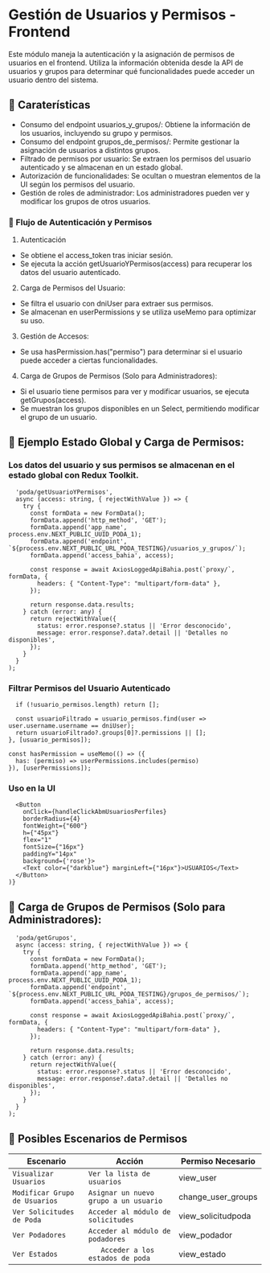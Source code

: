 # Gestión de Usuarios y Permisos - Frontend
Este módulo maneja la autenticación y la asignación de permisos de usuarios en el frontend. Utiliza la información obtenida desde la API de usuarios y grupos para determinar qué funcionalidades puede acceder un usuario dentro del sistema.

## 📌 Caraterísticas
- Consumo del endpoint usuarios_y_grupos/: Obtiene la información de los usuarios, incluyendo su grupo y permisos.
- Consumo del endpoint grupos_de_permisos/: Permite gestionar la asignación de usuarios a distintos grupos.
- Filtrado de permisos por usuario: Se extraen los permisos del usuario autenticado y se almacenan en un estado global.
- Autorización de funcionalidades: Se ocultan o muestran elementos de la UI según los permisos del usuario.
- Gestión de roles de administrador: Los administradores pueden ver y modificar los grupos de otros usuarios.

### 📌  Flujo de Autenticación y Permisos
1. Autenticación
- Se obtiene el access_token tras iniciar sesión.
- Se ejecuta la acción getUsuarioYPermisos(access) para recuperar los datos del usuario autenticado.
2. Carga de Permisos del Usuario:
- Se filtra el usuario con dniUser para extraer sus permisos.
- Se almacenan en userPermissions y se utiliza useMemo para optimizar su uso.
3. Gestión de Accesos:
- Se usa hasPermission.has("permiso") para determinar si el usuario puede acceder a ciertas funcionalidades.
4. Carga de Grupos de Permisos (Solo para Administradores):
- Si el usuario tiene permisos para ver y modificar usuarios, se ejecuta getGrupos(access).
- Se muestran los grupos disponibles en un Select, permitiendo modificar el grupo de un usuario.

## 📌 Ejemplo Estado Global y Carga de Permisos:

### Los datos del usuario y sus permisos se almacenan en el estado global con Redux Toolkit.
```export const getUsuarioYPermisos = createAsyncThunk(
  'poda/getUsuarioYPermisos',
  async (access: string, { rejectWithValue }) => {
    try {
      const formData = new FormData();
      formData.append('http_method', 'GET');
      formData.append('app_name', process.env.NEXT_PUBLIC_UUID_PODA_1);
      formData.append('endpoint', `${process.env.NEXT_PUBLIC_URL_PODA_TESTING}/usuarios_y_grupos/`);
      formData.append('access_bahia', access);

      const response = await AxiosLoggedApiBahia.post(`proxy/`, formData, {
        headers: { "Content-Type": "multipart/form-data" },
      });

      return response.data.results;
    } catch (error: any) {
      return rejectWithValue({
        status: error.response?.status || 'Error desconocido',
        message: error.response?.data?.detail || 'Detalles no disponibles',
      });
    }
  }
);
```

### Filtrar Permisos del Usuario Autenticado
```const userPermissions = useMemo(() => {
  if (!usuario_permisos.length) return [];
  
  const usuarioFiltrado = usuario_permisos.find(user => user.username.username == dniUser);
  return usuarioFiltrado?.groups[0]?.permissions || [];
}, [usuario_permisos]);

const hasPermission = useMemo(() => ({
  has: (permiso) => userPermissions.includes(permiso)
}), [userPermissions]);
```

### Uso en la UI
```{hasPermission.has("change_user_groups") && (
  <Button
    onClick={handleClickAbmUsuariosPerfiles}
    borderRadius={4}
    fontWeight={"600"}
    h={"45px"}
    flex="1"
    fontSize={"16px"}
    paddingY="14px"
    background={'rose'}>
    <Text color={"darkblue"} marginLeft={"16px"}>USUARIOS</Text>
  </Button>
)}
```

## 📌  Carga de Grupos de Permisos (Solo para Administradores):

```export const getGrupos = createAsyncThunk(
  'poda/getGrupos',
  async (access: string, { rejectWithValue }) => {
    try {
      const formData = new FormData();
      formData.append('http_method', 'GET');
      formData.append('app_name', process.env.NEXT_PUBLIC_UUID_PODA_1);
      formData.append('endpoint', `${process.env.NEXT_PUBLIC_URL_PODA_TESTING}/grupos_de_permisos/`);
      formData.append('access_bahia', access);

      const response = await AxiosLoggedApiBahia.post(`proxy/`, formData, {
        headers: { "Content-Type": "multipart/form-data" },
      });

      return response.data.results;
    } catch (error: any) {
      return rejectWithValue({
        status: error.response?.status || 'Error desconocido',
        message: error.response?.data?.detail || 'Detalles no disponibles',
      });
    }
  }
);
```

## 📄 Posibles Escenarios de Permisos
| Escenario | Acción | Permiso Necesario |
|------------|-----------|-------------|
| `Visualizar Usuarios	` | `Ver la lista de usuarios` | view_user |
| `Modificar Grupo de Usuarios` | `Asignar un nuevo grupo a un usuario	` | change_user_groups |
| `Ver Solicitudes de Poda` | `Acceder al módulo de solicitudes` | view_solicitudpoda |
| `Ver Podadores` | `Acceder al módulo de podadores` | view_podador |
| `Ver Estados	` | `	Acceder a los estados de poda` | view_estado |

